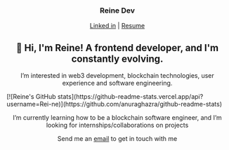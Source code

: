 <h3 align="center">Reine Dev </h3>
<p align="center">
  <a href="https://www.linkedin.com/in/toyosi-odukale/">Linked in</a> |
  <a href="https://whoisreine.netlify.app/" >Resume</a>
</p>


<h2 align="center"> 👋 Hi, I'm Reine! A frontend developer, and I'm constantly evolving. </h2>

<p align="center"> I’m interested in web3 development, blockchain technologies, user experience and software engineering.</p>
[![Reine's GitHub stats](https://github-readme-stats.vercel.app/api?username=Rei-ne)](https://github.com/anuraghazra/github-readme-stats)

<p align="center"> I’m currently learning how to be a blockchain software engineer, and I’m looking for internships/collaborations on projects</p>

<p align="center">Send me an <a href="mailto:reinetoyosii@gmail.com">email</a> to get in touch with me  </p>

<!---
Rei-ne/Rei-ne is a ✨ special ✨ repository because its `README.md` (this file) appears on your GitHub profile.
You can click the Preview link to take a look at your changes.
--->
